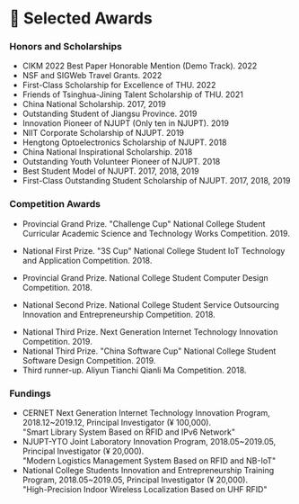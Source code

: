 # 📖 Selected Awards

### Honors and Scholarships
-   CIKM 2022 Best Paper Honorable Mention (Demo Track). 2022
-   NSF and SIGWeb Travel Grants. 2022
-   First-Class Scholarship for Excellence of THU. 2022
-	Friends of Tsinghua-Jining Talent Scholarship of THU. 2021
-	China National Scholarship. 2017, 2019
-	Outstanding Student of Jiangsu Province. 2019
-	Innovation Pioneer of NJUPT (Only ten in NJUPT). 2019 
-	NIIT Corporate Scholarship of NJUPT. 2019
-	Hengtong Optoelectronics Scholarship of NJUPT. 2018
-	China National Inspirational Scholarship. 2018
-	Outstanding Youth Volunteer Pioneer of NJUPT. 2018
-	Best Student Model of NJUPT. 2017, 2018, 2019
-	First-Class Outstanding Student Scholarship of NJUPT. 2017, 2018, 2019

### Competition Awards
-   Provincial Grand Prize. "Challenge Cup" National College Student Curricular Academic Science and Technology Works Competition. 2019.<br>
<!-- Project: "High-Precision Indoor Wireless Localization Based on UHF RFID" <br> -->
-   National First Prize. "3S Cup" National College Student IoT Technology and Application Competition. 2018.<br>
<!-- Project: "Smart Library System Based on RFID and Deep Learning" <br> -->
-   Provincial Grand Prize. National College Student Computer Design Competition. 2018.<br>
<!-- Project: "Fall Detection System Based on Image Processing in Cloud Environment"  -->
-   National Second Prize. National College Student Service Outsourcing Innovation and Entrepreneurship Competition. 2018.<br>
<!-- Project: "Algorithm for Unified Grouping of Trade Names"  -->
-   National Third Prize. Next Generation Internet Technology Innovation Competition. 2019.<br>
-   National Third Prize. "China Software Cup" National College Student Software Design Competition. 2019.<br>
-   Third runner-up. Aliyun Tianchi Qianli Ma Competition. 2018.

### Fundings
-   CERNET Next Generation Internet Technology Innovation Program, 2018.12~2019.12, Principal Investigator (¥ 100,000).<br>
"Smart Library System Based on RFID and IPv6 Network"
-   NJUPT-YTO Joint Laboratory Innovation Program, 2018.05~2019.05, Principal Investigator (¥ 20,000).<br>
"Modern Logistics Management System Based on RFID and NB-IoT"
-   National College Students Innovation and Entrepreneurship Training Program, 2018.05~2019.05, Principal Investigator (¥ 20,000).<br>
"High-Precision Indoor Wireless Localization Based on UHF RFID"
<!-- -   Smart Service System Program, 2018.04~2018.10, Principal Investigator (¥ 20,000).<br>
"High-Precision Indoor Wireless Localization Based on UHF RFID" -->
